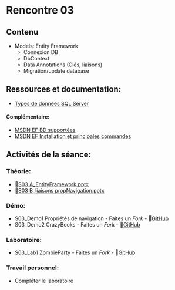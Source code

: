 # Rencontre 03

## Contenu
- Models: Entity Framework 
  - Connexion DB 
  - DbContext 
  - Data Annotations (Clés, liaisons) 
  - Migration/update database

## Ressources et documentation: 
- [Types de données SQL Server](https://docs.microsoft.com/fr-fr/sql/connect/jdbc/understanding-data-type-differences?view=sql-server-ver15)

#### Complémentaire: 
- [MSDN EF BD supportées](https://docs.microsoft.com/fr-fr/ef/core/providers/?tabs=dotnet-core-cli)
- [MSDN EF Installation et principales commandes](https://docs.microsoft.com/fr-fr/ef/core/get-started/overview/first-app?tabs=visual-studio)

## Activités de la séance: 
### Théorie:  
- 🔗[S03 A_EntityFramework.pptx](https://cegepedouardmontpetit-my.sharepoint.com/:p:/r/personal/valerie_turgeon_cegepmontpetit_ca/Documents/420_3W6_SITE/PowerPoints/S03A_EntityFramework.pptx?d=wcf693162414a40809cdce5657a68cd65&csf=1&web=1&e=1PasuA)
- 🔗[S03 B_liaisons propNavigation.pptx](https://cegepedouardmontpetit-my.sharepoint.com/:p:/r/personal/valerie_turgeon_cegepmontpetit_ca/Documents/420_3W6_SITE/PowerPoints/S03B_liaisons%20propNavigation.pptx?d=w172df05bbea64851b289a4f1edc20ce9&csf=1&web=1&e=7rDych)

### Démo:
- S03_Demo1 Propriétés de navigation - Faites un *Fork* - 🔗[GitHub](https://github.com/ProgWebTransFC/S03_Demo1)
- S03_Demo2 CrazyBooks - Faites un *Fork* - 🔗[GitHub](https://github.com/ProgWebTransFC/S03_Demo2)

### Laboratoire: 
- S03_Lab1 ZombieParty - Faites un *Fork* - 🔗[GitHub](https://github.com/ProgWebTransFC/S03_Lab1)
 
### Travail personnel: 
- Compléter le laboratoire